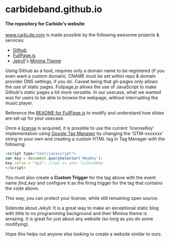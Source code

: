 # carbideband.github.io
#### The repository for Carbide's website

www.carbi.de.com is made possible by the following awesome projects & services:
- [Github](https://github.com/)
- [FullPage.js](https://alvarotrigo.com/fullPage/)
- [Jekyll](https://jekyllrb.com/)'s [Minima Theme](https://github.com/jekyll/minima)

Using Github as a host, requires only a domain name to be registered (if you even want a custom domain).
CNAME must be set within repo & domain provider DNS settings, if you do.
Caveat being that gh-pages only allows the use of static pages.
Fullpage.js allows the use of JavaScript to make Github's static pages a bit more versatile.
In our usecase, what we wanted was for users to be able to browse the webpage, without interrupting the music player.

Reference the [README for FullPage.js](https://github.com/alvarotrigo/fullPage.js/blob/master/README.md) to modify and understand how slides are set up for your usecase.

Once a [license](https://github.com/alvarotrigo/fullPage.js#license) is acquired, it is possible to use the current 'licenseKey' implementation using [Google Tag Manager](https://marketingplatform.google.com/about/tag-manager/) by changing the 'GTM-xxxxxxx' string to your own and creating a custom HTML tag in Tag Manager with the following:

```javascript
<script type="text/javascript">
var key = document.querySelector('#myKey');
key.value = "xyz"; //xyz is your licenseKey
</script>
```

You must also create a **Custom Trigger** for the tag above with the event name *find_key* and configure it as the firing trigger for the tag that contains the code above.

This way, you can protect your license, while still remaining open source.

Sidenote about Jekyll: It is a great way to make an exceptional static blog with little to no programming background
and their Minima theme is amazing.
It is great for just about any website (so long as you do some modifying).

Hope this helps out anyone else looking to create a website similar to ours.
